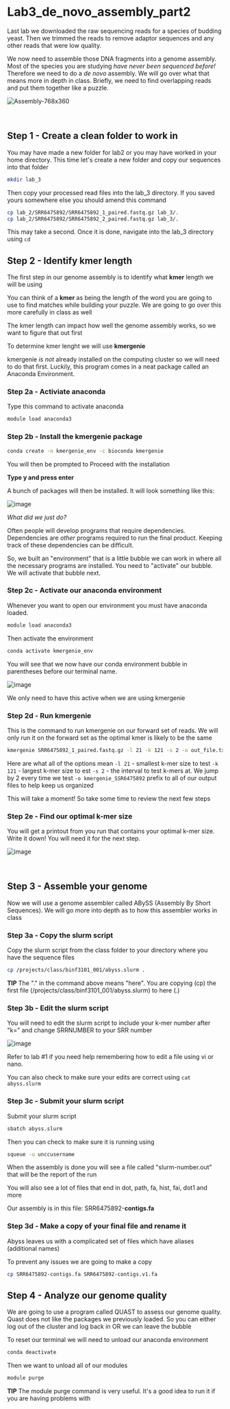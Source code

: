 # Lab3_de_novo_assembly_part2

Last lab we downloaded the raw sequencing reads for a species of budding yeast. Then we trimmed the reads to remove adaptor sequences and any other reads that were low quality. 

We now need to assemble those DNA fragments into a genome assembly. Most of the species you are studying _have never been sequenced before!_ Therefore we need to do a _de novo_ assembly. We will go over what that means more in depth in class. Briefly, we need to find overlapping reads and put them together like a puzzle. 

![Assembly-768x360](https://github.com/alabella19/Lab3_de_novo_assembly_part2/assets/47755288/cfbf47dc-39f9-4aec-92e1-bc79e19e399b)


&nbsp;
## Step 1 - Create a clean folder to work in

You may have made a new folder for lab2 or you may have worked in your home directory. This time let's create a new folder and copy our sequences into that folder

```bash
mkdir lab_3
```

Then copy your processed read files into the lab_3 directory. If you saved yours somewhere else you should amend this command

```bash
cp lab_2/SRR6475892/SRR6475892_1_paired.fastq.gz lab_3/.
cp lab_2/SRR6475892/SRR6475892_2_paired.fastq.gz lab_3/.
```
This may take a second. Once it is done, navigate into the lab_3 directory using ```cd```
&nbsp;
## Step 2 - Identify kmer length

The first step in our genome assembly is to identify what **kmer** length we will be using

You can think of a **kmer** as being the length of the word you are going to use to find matches while building your puzzle. We are going to go over this more carefully in class as well 

The kmer length can impact how well the genome assembly works, so we want to figure that out first

To determine kmer lenght we will use **kmergenie**

kmergenie _is not_ already installed on the computing cluster so we will need to do that first. Luckily, this program comes in a neat package called an Anaconda Environment. 

### Step 2a - Activiate anaconda

Type this command to activate anaconda

```bash
module load anaconda3
```

### Step 2b - Install the kmergenie package

```bash
conda create -n kmergenie_env -c bioconda kmergenie
```

You will then be prompted to Proceed with the installation

**Type y and press enter**

A bunch of packages will then be installed. It will look something like this:

![image](https://github.com/BINF-3101/Lab3_de_novo_assembly_part2/assets/47755288/796669e6-64c6-4b8c-b57d-d5de1724b178)


_What did we just do?_

Often people will develop programs that require dependencies. Dependencies are _other_ programs required to run the final product. Keeping track of these dependencies can be difficult. 

So, we built an "environment" that is a little bubble we can work in where all the necessary programs are installed. You need to "activate" our bubble. We will activate that bubble next. 

### Step 2c - Activate our anaconda environment

Whenever you want to open our environment you must have anaconda loaded.

```bash
module load anaconda3
```

Then activate the environment

```bash
conda activate kmergenie_env
```

You will see that we now have our conda environment bubble in parentheses before our terminal name. 

![image](https://github.com/BINF-3101/Lab3_de_novo_assembly_part2/assets/47755288/4008f570-7423-4bc6-8492-cc0dee48bd8b)

We only need to have this active when we are using kmergenie 

### Step 2d - Run kmergenie

This is the command to run kmergenie on our forward set of reads. We will only run it on the forward set as the optimal kmer is likely to be the same

```bash
kmergenie SRR6475892_1_paired.fastq.gz -l 21 -k 121 -s 2 -o out_file.txt
```

Here are what all of the options mean
```-l 21``` - smallest k-mer size to test
```-k 121``` - largest k-mer size to est
```-s 2``` - the interval to test k-mers at. We jump by 2 every time we test
```-o kmergenie_SSR6475892``` prefix to all of our output files to help keep us organized

This will take a moment! So take some time to review the next few steps 

### Step 2e - Find our optimal k-mer size

You will get a printout from you run that contains your optimal k-mer size. Write it down! You will need it for the next step. 

![image](https://github.com/BINF-3101/Lab3_de_novo_assembly_part2/assets/47755288/e16a4883-1e12-4f6d-a3ea-458546df2f12)

&nbsp;
## Step 3 - Assemble your genome

Now we will use a genome assembler called ABySS (Assembly By Short Sequences). We will go more into depth as to how this assembler works in class

### Step 3a - Copy the slurm script

Copy the slurm script from the class folder to your directory where you have the sequence files

```bash
cp /projects/class/binf3101_001/abyss.slurm .
```

**TIP** The "." in the command above means "here". You are copying (cp) the first file (/projects/class/binf3101_001/abyss.slurm) to here (.)

### Step 3b - Edit the slurm script

You will need to edit the slurm script to include your k-mer number after "k=" and change SRRNUMBER to your SRR number

![image](https://github.com/BINF-3101/Lab3_de_novo_assembly_part2/assets/47755288/c1f4d46b-63ab-4753-a730-9ac82a80433a)

Refer to lab #1 if you need help remembering how to edit a file using vi or nano. 

You can also check to make sure your edits are correct using ```cat abyss.slurm```

### Step 3c - Submit your slurm script

Submit your slurm script 

```bash
sbatch abyss.slurm
```

Then you can check to make sure it is running using

```bash
squeue -u unccusername
```

When the assembly is done you will see a file called "slurm-number.out" that will be the report of the run

You will also see a lot of files that end in dot, path, fa, hist, fai, dot1 and more

Our assembly is in this file: SRR6475892-**contigs.fa**

### Step 3d - Make a copy of your final file and rename it

Abyss leaves us with a complicated set of files which have aliases (additional names)

To prevent any issues we are going to make a copy 

```bash
cp SRR6475892-contigs.fa SRR6475892-contigs.v1.fa
```

## Step 4 - Analyze our genome quality 

We are going to use a program called QUAST to assess our genome quality. Quast does not like the packages we previously loaded. So you can either log out of the cluster and log back in OR we can leave the bubble

To reset our terminal we will need to unload our anaconda environment

```bash
conda deactivate
```

Then we want to unload all of our modules

```bash
module purge
```

**TIP** The module purge command is very useful. It's a good idea to run it if you are having problems with 






